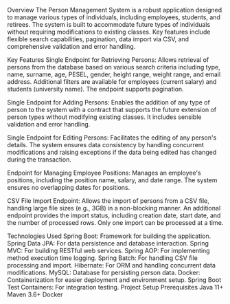 Overview
The Person Management System is a robust application designed to manage various types of individuals, including employees, students, and retirees. The system is built to accommodate future types of individuals without requiring modifications to existing classes. Key features include flexible search capabilities, pagination, data import via CSV, and comprehensive validation and error handling.

Key Features
Single Endpoint for Retrieving Persons: Allows retrieval of persons from the database based on various search criteria including type, name, surname, age, PESEL, gender, height range, weight range, and email address. Additional filters are available for employees (current salary) and students (university name). The endpoint supports pagination.

Single Endpoint for Adding Persons: Enables the addition of any type of person to the system with a contract that supports the future extension of person types without modifying existing classes. It includes sensible validation and error handling.

Single Endpoint for Editing Persons: Facilitates the editing of any person's details. The system ensures data consistency by handling concurrent modifications and raising exceptions if the data being edited has changed during the transaction.

Endpoint for Managing Employee Positions: Manages an employee's positions, including the position name, salary, and date range. The system ensures no overlapping dates for positions.

CSV File Import Endpoint: Allows the import of persons from a CSV file, handling large file sizes (e.g., 3GB) in a non-blocking manner. An additional endpoint provides the import status, including creation date, start date, and the number of processed rows. Only one import can be processed at a time.

Technologies Used
Spring Boot: Framework for building the application.
Spring Data JPA: For data persistence and database interaction.
Spring MVC: For building RESTful web services.
Spring AOP: For implementing method execution time logging.
Spring Batch: For handling CSV file processing and import.
Hibernate: For ORM and handling concurrent data modifications.
MySQL: Database for persisting person data.
Docker: Containerization for easier deployment and environment setup.
Spring Boot Test Containers: For integration testing.
Project Setup
Prerequisites
Java 11+
Maven 3.6+
Docker
